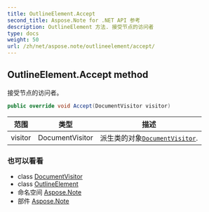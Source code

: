 ```yaml
---
title: OutlineElement.Accept
second_title: Aspose.Note for .NET API 参考
description: OutlineElement 方法. 接受节点的访问者
type: docs
weight: 50
url: /zh/net/aspose.note/outlineelement/accept/
---
```

## OutlineElement.Accept method

接受节点的访问者。

```csharp
public override void Accept(DocumentVisitor visitor)
```

| 范围 | 类型 | 描述 |
| --- | --- | --- |
| visitor | DocumentVisitor | 派生类的对象[`DocumentVisitor`](../../documentvisitor/). |

### 也可以看看

* class [DocumentVisitor](../../documentvisitor/)
* class [OutlineElement](../)
* 命名空间 [Aspose.Note](../../outlineelement/)
* 部件 [Aspose.Note](../../../)


